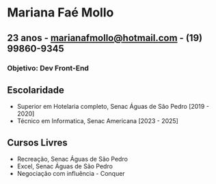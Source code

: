 # Mariana Faé Mollo
## 23 anos - marianafmollo@hotmail.com - (19) 99860-9345

### Objetivo: Dev Front-End

## Escolaridade
- Superior em Hotelaria completo, Senac Águas de São Pedro [2019 - 2020]
- Técnico em Informatica, Senac Americana [2023 - 2025]

## Cursos Livres
- Recreação, Senac Águas de São Pedro
- Excel, Senac Águas de São Pedro
- Negociação com influência - Conquer

